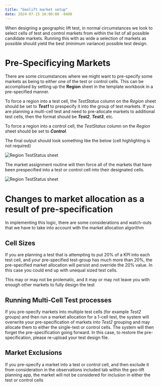 ```yaml
---
title: "Geolift market setup"
date: 2024-07-15 16:00:00 -0400
---
```


When designing a geographic lift test, in normal circumstances we look to select cells of test and control markets from within the list of all possible candidate markets. Running this with as wide a selection of markets as possible should yield the best (minimum variance) possible test design.

# Pre-Specificying Markets

There are some circumstances where we might want to pre-specify some markets as being to either one of the test or control cells. This can be accomplised by setting up the **Region** sheet in the template workbook in a pre-specified manner.

To force a region into a test cell, the _TestStatus_ column on the *Region* sheet should be set to **_Test1_** to prespecify it into the group of test markets. If you are planning a multi-cell test and need to pre-allocate markets to additional test cells, then the format should be **_Test2_**, **_Test3_**, etc. 

To force a region into a control cell, the _TestStatus_ column on the *Region* sheet should be set to **_Control_**.

The final output should look something like the below (cell highlighting is not required)

![Region TestStatus sheet]({{site.url}}{{site.baseurl}}/images/lift_planning/lift_planning_market_preassign.jpg)

The market assignment routine will then force all of the markets that have been prespecified into a test or control cell into their designated cells.

![Region TestStatus sheet]({{site.url}}{{site.baseurl}}/images/lift_planning/lift_planning_market_preassign_results.jpg)

# Changes to market allocation as a result of pre-specification

In implementing this logic, there are some considerations and watch-outs that we have to take into account with the market allocation algorithm

## Cell Sizes

If you are planning a test that is attempting to put 20% of a KPI into each test cell, and your pre-specified test-group has much more than 20%, the pre-specified market allocation will persist and override the 20% value. In this case you could end up with unequal sized test cells.

This may or may not be prolematic, and it may or may not leave you with enough other markets to fully design the test

## Running Multi-Cell Test processes

If you pre-specify markets into multiple test cells (for example _Test2_ groups) and then run a market allocation for a 1-cell test, the system will overwrite your pre-specification of markets into _Test2_ grouping and may allocate them to either the single-test or control cells. The system will then forget the pre-specification going forward. In this case, to restore the pre-specification, please re-upload your test design file.

## Market Exclusions

If you pre-specify a market into a test or control cell, and then exclude it from consideration in the observations included tab within the geo-lift planning app, the market will not be considered for inclusion in either the test or control cells